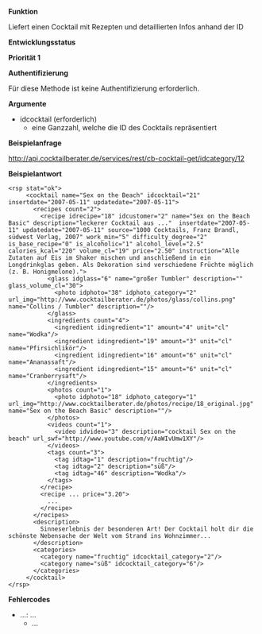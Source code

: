 **Funktion**

Liefert einen Cocktail mit Rezepten und detaillierten Infos anhand der ID


**Entwicklungsstatus**

**Priorität 1**


**Authentifizierung**

Für diese Methode ist keine Authentifizierung erforderlich.


**Argumente**

  * idcocktail (erforderlich)
    * eine Ganzzahl, welche die ID des Cocktails repräsentiert


**Beispielanfrage**

http://api.cocktailberater.de/services/rest/cb-cocktail-get/idcategory/12


**Beispielantwort**

```
<rsp stat="ok">
     <cocktail name="Sex on the Beach" idcocktail="21" insertdate="2007-05-11" updatedate="2007-05-11">
       <recipes count="2">
         <recipe idrecipe="18" idcustomer="2" name="Sex on the Beach Basic" description="leckerer Cocktail aus ..."  insertdate="2007-05-11" updatedate="2007-05-11" source="1000 Cocktails, Franz Brandl, südwest Verlag, 2007" work_min="5" difficulty_degree="2" is_base_recipe="0" is_alcoholic="1" alcohol_level="2.5" calories_kcal="220" volume_cl="19" price="2.50" instruction="Alle Zutaten auf Eis im Shaker mischen und anschließend in ein Longdrinkglas geben. Als Dekoration sind verschiedene Früchte möglich (z. B. Honigmelone).">
           <glass idglass="6" name="großer Tumbler" description="" glass_volume_cl="30">
             <photo idphoto="38" idphoto_category="2" url_img="http://www.cocktailberater.de/photos/glass/collins.png" name="Collins / Tumbler" description=""/>
           </glass>
           <ingredients count="4">
             <ingredient idingredient="1" amount="4" unit="cl" name="Wodka"/>
             <ingredient idingredient="19" amount="3" unit="cl" name="Pfirsichlikör"/>
             <ingredient idingredient="16" amount="6" unit="cl" name="Ananassaft"/>
             <ingredient idingredient="15" amount="6" unit="cl" name="Cranberrysaft"/>
           </ingredients>
           <photos count="1">
             <photo idphoto="18" idphoto_category="1" url_img="http://www.cocktailberater.de/photos/recipe/18_original.jpg" name="Sex on the Beach Basic" description=""/>
           </photos>
           <videos count="1">
             <video idvideo="3" description="cocktail Sex on the beach" url_swf="http://www.youtube.com/v/AaWIvUmw1XY"/>
           </videos>
           <tags count="3">
             <tag idtag="1" description="fruchtig"/>
             <tag idtag="2" description="süß"/>
             <tag idtag="46" description="Wodka"/>
           </tags>
         </recipe>
         <recipe ... price="3.20">
           ...
         </recipe>
       </recipes>
       <description>
         Sinneserlebnis der besonderen Art! Der Cocktail holt dir die schönste Nebensache der Welt vom Strand ins Wohnzimmer...
       </description>
       <categories>
         <category name="fruchtig" idcocktail_category="2"/>
         <category name="süß" idcocktail_category="6"/>
       </categories>
     </cocktail>
</rsp>
```


**Fehlercodes**

  * ...: ...
    * ...